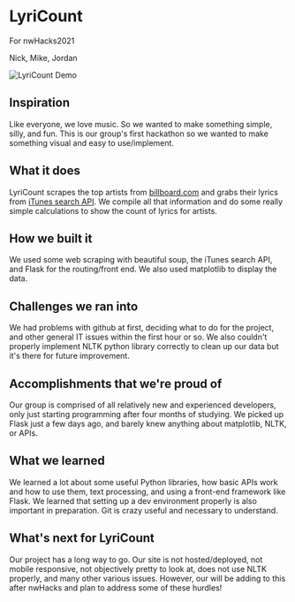 # LyriCount
For nwHacks2021

Nick, Mike, Jordan

![LyriCount Demo](https://media.giphy.com/media/2TaCb0FznL61vonzRa/giphy.gif)

## Inspiration
Like everyone, we love music. So we wanted to make something simple, silly, and fun. This is our group's first hackathon so we wanted to make something visual and easy to use/implement.


## What it does
LyriCount scrapes the top artists from [billboard.com](https://www.billboard.com/charts/artist-100) and grabs their lyrics from [iTunes search API](https://affiliate.itunes.apple.com/resources/documentation/itunes-store-web-service-search-api/). We compile all that information and do some really simple calculations to show the count of lyrics for artists.

## How we built it
We used some web scraping with beautiful soup, the iTunes search API, and Flask for the routing/front end. We also used matplotlib to display the data.


## Challenges we ran into
We had problems with github at first, deciding what to do for the project, and other general IT issues within the first hour or so. We also couldn't properly implement NLTK python library correctly to clean up our data but it's there for future improvement.

## Accomplishments that we're proud of
Our group is comprised of all relatively new and experienced developers, only just starting programming after four months of studying. We picked up Flask just a few days ago, and barely knew anything about matplotlib, NLTK, or APIs.

## What we learned
We learned a lot about some useful Python libraries, how basic APIs work and how to use them, text processing, and using a front-end framework like Flask. We learned that setting up a dev environment properly is also important in preparation. Git is crazy useful and necessary to understand.

## What's next for LyriCount
Our project has a long way to go. Our site is not hosted/deployed, not mobile responsive, not objectively pretty to look at, does not use NLTK properly, and many other various issues. However, our will be adding to this after nwHacks and plan to address some of these hurdles!